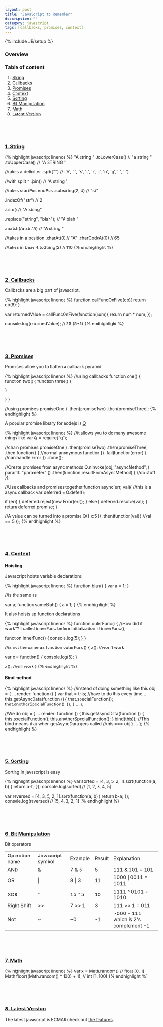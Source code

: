 ```yaml
---
layout: post
title: "JavaScript to Remember"
description: ""
category: javascript
tags: [callbacks, promises, context]
---
```

{% include JB/setup %}

<h3><a name="table-of-content"></a>Overview</h3>

### Table of content ###
1.  [String](#string)
2.  [Callbacks](#callbacks)
3.  [Promises](#promises)
4.  [Context](#context)
5.  [Sorting](#sorting)
6.  [Bit Manipulation](#bit)
7.  [Math](#math)
8.  [Latest Version](#latest)

<!-- 
#########################################
#
#   String
#
#########################################
-->
<br /><br /><br />
<h3><a name="string"></a><a href="">1. String</a></h3>
<!-- Code _______________________________________-->
{% highlight javascript linenos %}
"A string  "
.toLowerCase()        // "a string  "
.toUpperCase()        // "A STRING  "

//takes a delimiter
.split("")            // ['A', ' ', 's', 't', 'r', 'i', 'n', 'g', ' ', ' ']

//with split ^
.join()               // "A string  "

//takes startPos endPos
.substring(2, 4)      // "st"

.indexOf("str")       // 2

.trim()               // "A string"

.replace("string", "blah"); // "A blah  "

.match(/a str.*/i)    // "A string  "

//takes in a position
.charAt(0)            // "A"
.charCodeAt(0)        // 65

//takes in base
4.toString(2)         // 110
{% endhighlight %}
<!-- /Code ^^^^^^^^^^^^^^^^^^^^^^^^^^^^^^^^^^^^^^-->

<!-- 
#########################################
#
# Callbacks
#
#########################################
-->
<br /><br /><br />
<h3><a name="callbacks"></a><a href="">2. Callbacks</a></h3>

Callbacks are a big part of javascript.

<!-- Code _______________________________________-->
{% highlight javascript linenos %}
function callFuncOnFive(cb){
  return cb(5);
}

var returnedValue = callFuncOnFive(function(num){
  return num * num;
});

console.log(returnedValue); // 25 (5*5)
{% endhighlight %}
<!-- /Code ^^^^^^^^^^^^^^^^^^^^^^^^^^^^^^^^^^^^^^-->


<!-- 
#########################################
#
#   Promises
#
#########################################
-->
<br /><br /><br />
<h3><a name="promises"></a><a href="">3. Promises</a></h3>

Promises allow you to flatten a callback pyramid

<!-- Code _______________________________________-->
{% highlight javascript linenos %}
//using callbacks
function one() {
  function two() {
    function three() {
      
    }
  }
}

//using promises
promiseOne()
  .then(promiseTwo)
  .then(promiseThree);
{% endhighlight %}
<!-- /Code ^^^^^^^^^^^^^^^^^^^^^^^^^^^^^^^^^^^^^^-->

A popular promise library for nodejs is [Q](https://github.com/kriskowal/q)

<!-- Code _______________________________________-->
{% highlight javascript linenos %}
//it allows you to do many awesome things like
var Q = require("q");


//chain promises
promiseOne()
  .then(promiseTwo)
  .then(promiseThree)
  .then(function() {
    //normal anonymous function
  })
  .fail(function(error) {
    //can handle error
  })
  .done();
  
  
//Create promises from async methods
Q.ninvoke(obj, "asyncMethod", {
    param1: "parameter"
  })
  .then(function(resultFromAsyncMethod) {
    //do stuff
  });
  

//Use callbacks and promises together
function async(err, val){
  //this is a async callback
  var deferred = Q.defer();
  
  if (err) {
    deferred.reject(new Error(err));
  } else {
    deferred.resolve(val);
  }
  return deferred.promise;
}


//A value can be turned into a promise
Q({ x:5 })
 .then(function(val){
  //val == 5
 });
{% endhighlight %}
<!-- /Code ^^^^^^^^^^^^^^^^^^^^^^^^^^^^^^^^^^^^^^-->

<!-- 
#########################################
#
#       Context
#
#########################################
-->
<br /><br /><br />
<h3><a name="context"></a><a href="">4. Context</a></h3>

<h4>Hoisting</h4>

Javascript hoists variable declarations

<!-- Code _______________________________________-->
{% highlight javascript linenos %}
function blah() {
  var a = 1;
}

//is the same as

var a;
function sameBlah() {
  a = 1;
}
{% endhighlight %}
<!-- /Code ^^^^^^^^^^^^^^^^^^^^^^^^^^^^^^^^^^^^^^-->

It also hoists up function declarations

<!-- Code _______________________________________-->
{% highlight javascript linenos %}
function outerFunc() {
  //How did it work?? I called innerFunc before initialization it!
  innerFunc();

  function innerFunc() {
    console.log(5);
  }
}

//is not the same as
function outerFunc() {
  x(); //won't work

  var x = function() {
    console.log(5);
  }
  
  x(); //will work
}
{% endhighlight %}
<!-- /Code ^^^^^^^^^^^^^^^^^^^^^^^^^^^^^^^^^^^^^^-->

<h4>Bind method</h4>

<!-- Code _______________________________________-->
{% highlight javascript linenos %}
//instead of doing something like this
obj = {
...
  render: function () {
    var that = this; //have to do this every time...
    this.getAsyncData(function () {
      that.specialFunction();
      that.anotherSpecialFunction();
    });
  }
...
};


//We do
obj = {
...
  render: function () {
    this.getAsyncData(function () {
      this.specialFunction();
      this.anotherSpecialFunction();
    }.bind(this)); 
    //This bind means that when getAsyncData gets called
    //this === obj
  }
...
};
{% endhighlight %}
<!-- /Code ^^^^^^^^^^^^^^^^^^^^^^^^^^^^^^^^^^^^^^-->


<!-- 
#########################################
#
#       SORTING
#
#########################################
-->
<br /><br /><br />
<h3><a name="sorting"></a><a href="">5. Sorting</a></h3>

Sorting in javascript is easy

<!-- Code _______________________________________-->
{% highlight javascript linenos %}
var sorted = [4, 3, 5, 2, 1].sort(function(a, b) {
  return a-b;
});
console.log(sorted) // [1, 2, 3, 4, 5]


var reversed = [4, 3, 5, 2, 1].sort(function(a, b) {
  return b-a;
});
console.log(reversed) // [5, 4, 3, 2, 1]
{% endhighlight %}
<!-- /Code ^^^^^^^^^^^^^^^^^^^^^^^^^^^^^^^^^^^^^^-->


<!-- 
#########################################
#
#       Bit Manipulation
#
#########################################
-->
<br /><br /><br />
<h3><a name="bit"></a><a href="">6. Bit Manipulation</a></h3>

Bit operators

<table>
  <!-- Header -->
  <tr>
    <td>Operation name</td>
    <td>Javascript symbol</td>
    <td>Example</td>
    <td>Result</td>
    <td>Explanation</td>
  </tr>
  <!-- Row 1 -->
  <tr>
    <td>AND</td>
    <td>&</td>
    <td>7 & 5</td>
    <td>5</td>
    <td>111 & 101 = 101</td>
  </tr>
  <!-- Row 2 -->
  <tr>
    <td>OR</td>
    <td>|</td>
    <td>8 | 3</td>
    <td>11</td>
    <td>1000 | 0011 = 1011</td>
  </tr>
  <!-- Row 3 -->
  <tr>
    <td>XOR</td>
    <td>^</td>
    <td>15 ^ 5</td>
    <td>10</td>
    <td>1111 ^ 0101 = 1010</td>
  </tr>
  <!-- Row 5 -->
  <tr>
    <td>Right Shift</td>
    <td>>></td>
    <td>7 >> 1</td>
    <td>3</td>
    <td>111 >> 1 = 011</td>
  </tr>
  <!-- Row 6 -->
  <tr>
    <td>Not</td>
    <td>~</td>
    <td>~0</td>
    <td>-1</td>
    <td>~000 = 111 which is 2's complement -1</td>
  </tr>
</table>


<!-- 
#########################################
#
#     Math
#
#########################################
-->
<br /><br /><br />
<h3><a name="math"></a><a href="">7. Math</a></h3>

<!-- Code _______________________________________-->
{% highlight javascript linenos %}
var x = Math.random() // float [0, 1[
Math.floor((Math.random() * 100) + 1); // int [1, 100[
{% endhighlight %}
<!-- /Code ^^^^^^^^^^^^^^^^^^^^^^^^^^^^^^^^^^^^^^-->


<!-- 
#########################################
#
#     Latest Version
#
#########################################
-->
<br /><br /><br />
<h3><a name="latest"></a><a href="">8. Latest Version</a></h3>

The latest javascript is ECMA6 check out [the features](https://github.com/lukehoban/es6features).
